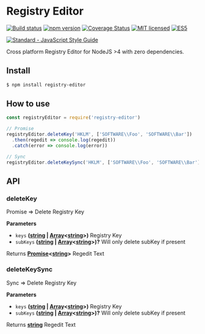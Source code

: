 # Registry Editor

[![Build status](https://ci.appveyor.com/api/projects/status/8o4uepes2o8d4dky?svg=true)](https://ci.appveyor.com/project/DenisCarriere/registry-editor)
[![npm version](https://badge.fury.io/js/registry-editor.svg)](https://badge.fury.io/js/registry-editor)
[![Coverage Status](https://coveralls.io/repos/github/DenisCarriere/registry-editor/badge.svg?branch=master)](https://coveralls.io/github/DenisCarriere/registry-editor?branch=master)
[![MIT licensed](https://img.shields.io/badge/license-MIT-blue.svg)](https://raw.githubusercontent.com/DenisCarriere/registry-editor/master/LICENSE)
[![ES5](https://camo.githubusercontent.com/d341caa63123c99b79fda7f8efdc29b35f9f2e70/68747470733a2f2f696d672e736869656c64732e696f2f62616467652f65732d352d627269676874677265656e2e737667)](http://kangax.github.io/compat-table/es5/)

[![Standard - JavaScript Style Guide](https://cdn.rawgit.com/feross/standard/master/badge.svg)](https://github.com/feross/standard)

Cross platform Registry Editor for NodeJS >4 with zero dependencies.

## Install

```bash
$ npm install registry-editor
```

## How to use

```js
const registryEditor = require('registry-editor')

// Promise
registryEditor.deleteKey('HKLM', ['SOFTWARE\\Foo', 'SOFTWARE\\Bar'])
  .then(regedit => console.log(regedit))
  .catch(error => console.log(error))

// Sync
registryEditor.deleteKeySync('HKLM', ['SOFTWARE\\Foo', 'SOFTWARE\\Bar'])
```

## API

<!-- Generated by documentation.js. Update this documentation by updating the source code. -->

### deleteKey

Promise => Delete Registry Key

**Parameters**

-   `keys` **([string](https://developer.mozilla.org/en-US/docs/Web/JavaScript/Reference/Global_Objects/String) \| [Array](https://developer.mozilla.org/en-US/docs/Web/JavaScript/Reference/Global_Objects/Array)&lt;[string](https://developer.mozilla.org/en-US/docs/Web/JavaScript/Reference/Global_Objects/String)>)** Registry Key
-   `subKeys` **([string](https://developer.mozilla.org/en-US/docs/Web/JavaScript/Reference/Global_Objects/String) \| [Array](https://developer.mozilla.org/en-US/docs/Web/JavaScript/Reference/Global_Objects/Array)&lt;[string](https://developer.mozilla.org/en-US/docs/Web/JavaScript/Reference/Global_Objects/String)>)?** Will only delete subKey if present

Returns **[Promise](https://developer.mozilla.org/en-US/docs/Web/JavaScript/Reference/Global_Objects/Promise)&lt;[string](https://developer.mozilla.org/en-US/docs/Web/JavaScript/Reference/Global_Objects/String)>** Regedit Text

### deleteKeySync

Sync => Delete Registry Key

**Parameters**

-   `keys` **([string](https://developer.mozilla.org/en-US/docs/Web/JavaScript/Reference/Global_Objects/String) \| [Array](https://developer.mozilla.org/en-US/docs/Web/JavaScript/Reference/Global_Objects/Array)&lt;[string](https://developer.mozilla.org/en-US/docs/Web/JavaScript/Reference/Global_Objects/String)>)** Registry Key
-   `subKeys` **([string](https://developer.mozilla.org/en-US/docs/Web/JavaScript/Reference/Global_Objects/String) \| [Array](https://developer.mozilla.org/en-US/docs/Web/JavaScript/Reference/Global_Objects/Array)&lt;[string](https://developer.mozilla.org/en-US/docs/Web/JavaScript/Reference/Global_Objects/String)>)?** Will only delete subKey if present

Returns **[string](https://developer.mozilla.org/en-US/docs/Web/JavaScript/Reference/Global_Objects/String)** Regedit Text
